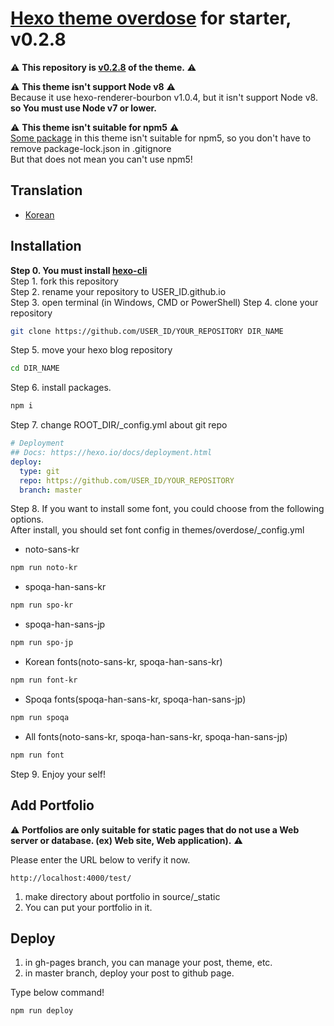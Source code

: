 # [Hexo theme overdose](https://github.com/HyunSeob/hexo-theme-overdose) for starter, v0.2.8
⚠ **This repository is [v0.2.8](https://github.com/HyunSeob/hexo-theme-overdose/releases/tag/v0.2.8) of the theme.** ⚠   

⚠ **This theme isn't support Node v8** ⚠  
Because it use hexo-renderer-bourbon v1.0.4,
but it isn't support Node v8.  
**so You must use Node v7 or lower.**

⚠ **This theme isn't suitable for npm5** ⚠  
[Some package](https://github.com/mapbox/node-pre-gyp/issues/298) in this theme isn't suitable for npm5,
so you don't have to remove package-lock.json in .gitignore  
But that does not mean you can't use npm5!

## Translation  
* [Korean](README_KOREAN.md)

## Installation
**Step 0. You must install [hexo-cli](https://hexo.io/docs/index.html)**  
Step 1. fork this repository  
Step 2. rename your repository to USER_ID.github.io  
Step 3. open terminal (in Windows, CMD or PowerShell) 
Step 4. clone your repository
```bash
git clone https://github.com/USER_ID/YOUR_REPOSITORY DIR_NAME
```
Step 5. move your hexo blog repository
```bash
cd DIR_NAME
```
Step 6. install packages.
```bash
npm i
```
Step 7. change ROOT_DIR/_config.yml about git repo  
```yaml
# Deployment
## Docs: https://hexo.io/docs/deployment.html
deploy:
  type: git
  repo: https://github.com/USER_ID/YOUR_REPOSITORY
  branch: master
```
Step 8. If you want to install some font, you could choose from the following options.  
After install, you should set font config in themes/overdose/_config.yml
* noto-sans-kr
```bash
npm run noto-kr
```
* spoqa-han-sans-kr
```bash
npm run spo-kr
```
* spoqa-han-sans-jp
```bash
npm run spo-jp
```
* Korean fonts(noto-sans-kr, spoqa-han-sans-kr)
```bash
npm run font-kr
```
* Spoqa fonts(spoqa-han-sans-kr, spoqa-han-sans-jp)
```bash
npm run spoqa
```
* All fonts(noto-sans-kr, spoqa-han-sans-kr, spoqa-han-sans-jp)
```bash
npm run font
```
Step 9. Enjoy your self!

## Add Portfolio
⚠ **Portfolios are only suitable for static pages that do not use a Web server or database. (ex) Web site, Web application).** ⚠

Please enter the URL below to verify it now.
```
http://localhost:4000/test/
```

1. make directory about portfolio in source/_static  
2. You can put your portfolio in it.  

## Deploy
1. in gh-pages branch, you can manage your post, theme, etc.  
2. in master branch, deploy your post to github page.

Type below command!  
```bash
npm run deploy
```
